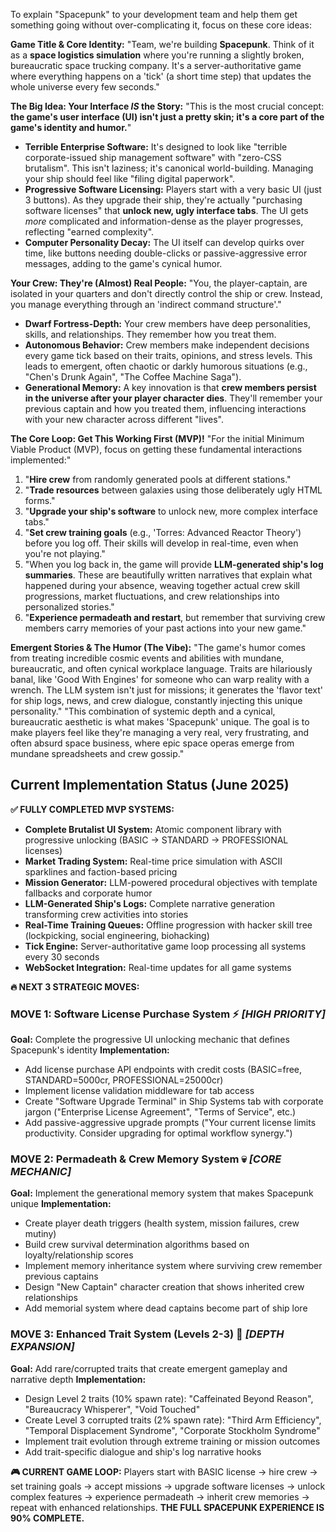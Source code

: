 To explain "Spacepunk" to your development team and help them get something going without over-complicating it, focus on these core ideas:

**Game Title & Core Identity:**
"Team, we're building **Spacepunk**. Think of it as a **space logistics simulation** where you're running a slightly broken, bureaucratic space trucking company. It's a server-authoritative game where everything happens on a 'tick' (a short time step) that updates the whole universe every few seconds."

**The Big Idea: Your Interface _IS_ the Story:**
"This is the most crucial concept: **the game's user interface (UI) isn't just a pretty skin; it's a core part of the game's identity and humor.**"

- **Terrible Enterprise Software:** It's designed to look like "terrible corporate-issued ship management software" with "zero-CSS brutalism". This isn't laziness; it's canonical world-building. Managing your ship should feel like "filing digital paperwork".
- **Progressive Software Licensing:** Players start with a very basic UI (just 3 buttons). As they upgrade their ship, they're actually "purchasing software licenses" that **unlock new, ugly interface tabs**. The UI gets _more_ complicated and information-dense as the player progresses, reflecting "earned complexity".
- **Computer Personality Decay:** The UI itself can develop quirks over time, like buttons needing double-clicks or passive-aggressive error messages, adding to the game's cynical humor.

**Your Crew: They're (Almost) Real People:**
"You, the player-captain, are isolated in your quarters and don't directly control the ship or crew. Instead, you manage everything through an 'indirect command structure'."

- **Dwarf Fortress-Depth:** Your crew members have deep personalities, skills, and relationships. They remember how you treat them.
- **Autonomous Behavior:** Crew members make independent decisions every game tick based on their traits, opinions, and stress levels. This leads to emergent, often chaotic or darkly humorous situations (e.g., "Chen's Drunk Again", "The Coffee Machine Saga").
- **Generational Memory:** A key innovation is that **crew members persist in the universe after your player character dies**. They'll remember your previous captain and how you treated them, influencing interactions with your new character across different "lives".

**The Core Loop: Get This Working First (MVP)!**
"For the initial Minimum Viable Product (MVP), focus on getting these fundamental interactions implemented:"

1.  "**Hire crew** from randomly generated pools at different stations."
2.  "**Trade resources** between galaxies using those deliberately ugly HTML forms."
3.  "**Upgrade your ship's software** to unlock new, more complex interface tabs."
4.  "**Set crew training goals** (e.g., 'Torres: Advanced Reactor Theory') before you log off. Their skills will develop in real-time, even when you're not playing."
5.  "When you log back in, the game will provide **LLM-generated ship's log summaries**. These are beautifully written narratives that explain what happened during your absence, weaving together actual crew skill progressions, market fluctuations, and crew relationships into personalized stories."
6.  "**Experience permadeath and restart**, but remember that surviving crew members carry memories of your past actions into your new game."

**Emergent Stories & The Humor (The Vibe):**
"The game's humor comes from treating incredible cosmic events and abilities with mundane, bureaucratic, and often cynical workplace language. Traits are hilariously banal, like 'Good With Engines' for someone who can warp reality with a wrench. The LLM system isn't just for missions; it generates the 'flavor text' for ship logs, news, and crew dialogue, constantly injecting this unique personality."
"This combination of systemic depth and a cynical, bureaucratic aesthetic is what makes 'Spacepunk' unique. The goal is to make players feel like they're managing a very real, very frustrating, and often absurd space business, where epic space operas emerge from mundane spreadsheets and crew gossip."

## Current Implementation Status (June 2025)

**✅ FULLY COMPLETED MVP SYSTEMS:**
- **Complete Brutalist UI System:** Atomic component library with progressive unlocking (BASIC → STANDARD → PROFESSIONAL licenses)
- **Market Trading System:** Real-time price simulation with ASCII sparklines and faction-based pricing
- **Mission Generator:** LLM-powered procedural objectives with template fallbacks and corporate humor
- **LLM-Generated Ship's Logs:** Complete narrative generation transforming crew activities into stories
- **Real-Time Training Queues:** Offline progression with hacker skill tree (lockpicking, social engineering, biohacking)
- **Tick Engine:** Server-authoritative game loop processing all systems every 30 seconds
- **WebSocket Integration:** Real-time updates for all game systems

**🔥 NEXT 3 STRATEGIC MOVES:**

### **MOVE 1: Software License Purchase System** ⚡ *[HIGH PRIORITY]*
**Goal:** Complete the progressive UI unlocking mechanic that defines Spacepunk's identity
**Implementation:**
- Add license purchase API endpoints with credit costs (BASIC=free, STANDARD=5000cr, PROFESSIONAL=25000cr)
- Implement license validation middleware for tab access
- Create "Software Upgrade Terminal" in Ship Systems tab with corporate jargon ("Enterprise License Agreement", "Terms of Service", etc.)
- Add passive-aggressive upgrade prompts ("Your current license limits productivity. Consider upgrading for optimal workflow synergy.")

### **MOVE 2: Permadeath & Crew Memory System** 💀 *[CORE MECHANIC]*
**Goal:** Implement the generational memory system that makes Spacepunk unique
**Implementation:**
- Create player death triggers (health system, mission failures, crew mutiny)
- Build crew survival determination algorithms based on loyalty/relationship scores
- Implement memory inheritance system where surviving crew remember previous captains
- Design "New Captain" character creation that shows inherited crew relationships
- Add memorial system where dead captains become part of ship lore

### **MOVE 3: Enhanced Trait System (Levels 2-3)** 🧬 *[DEPTH EXPANSION]*
**Goal:** Add rare/corrupted traits that create emergent gameplay and narrative depth
**Implementation:**
- Design Level 2 traits (10% spawn rate): "Caffeinated Beyond Reason", "Bureaucracy Whisperer", "Void Touched"
- Create Level 3 corrupted traits (2% spawn rate): "Third Arm Efficiency", "Temporal Displacement Syndrome", "Corporate Stockholm Syndrome"
- Implement trait evolution through extreme training or mission outcomes
- Add trait-specific dialogue and ship's log narrative hooks

**🎮 CURRENT GAME LOOP:**
Players start with BASIC license → hire crew → set training goals → accept missions → upgrade software licenses → unlock complex features → experience permadeath → inherit crew memories → repeat with enhanced relationships. **THE FULL SPACEPUNK EXPERIENCE IS 90% COMPLETE.**
